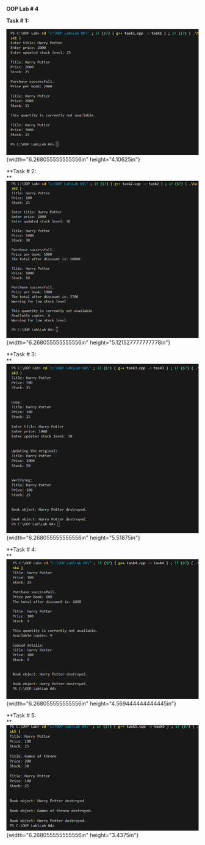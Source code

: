 **OOP Lab \# 4**

**Task \# 1:**

![](./images/./image1.png){width="6.268055555555556in" height="4.10625in"}

**Task \# 2:\
**![](./images/./image2.png){width="6.268055555555556in"
height="5.121527777777778in"}

**Task \# 3:\
**![](./images/./image3.png){width="6.268055555555556in"
height="5.51875in"}

**Task \# 4:\
**![](./images/./image4.png){width="6.268055555555556in"
height="4.569444444444445in"}

**Task \# 5:\
**![](./images/./image5.png){width="6.268055555555556in" height="3.4375in"}
